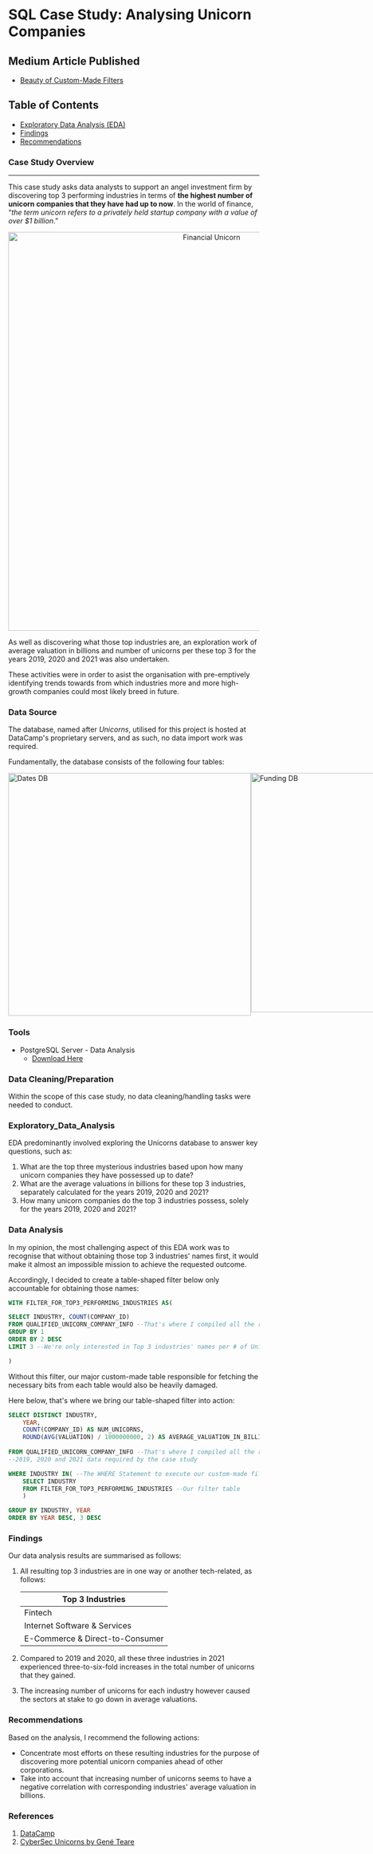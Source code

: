 # SQL Case Study: Analysing Unicorn Companies

## Medium Article Published
- [Beauty of Custom-Made Filters](https://medium.com/@goylusun/ozzys-sql-intricacies-exploration-series-1-deploying-custom-made-filter-on-a-unicorn-companies-219db68809b6)

## Table of Contents

- [Exploratory Data Analysis (EDA)](#Exploratory_Data_Analysis)
- [Findings](#Findings)
- [Recommendations](#Recommendations)

### Case Study Overview
---

This case study asks data analysts to support an angel investment firm by discovering top 3 performing industries in terms of **the highest number of unicorn companies that they have had up to now**. In the world of finance, “*the term unicorn refers to a privately held startup company with a value of over $1 billion*.”

<p align="center">
  <img src="https://github.com/OzzyGoylusun/SQL.-Case-Study-Analysing-Unicorn-Companies/blob/main/Visuals/Financial%20Unicorn.png"
 alt="Financial Unicorn" width="800">
</p>


As well as discovering what those top industries are, an exploration work of average valuation in billions and number of unicorns per these top 3 for the years 2019, 2020 and 2021 was also undertaken. 

These activities were in order to asist the organisation with pre-emptively identifying trends towards from which industries more and more high-growth companies could most likely breed in future.


### Data Source

The database, named after *Unicorns*, utilised for this project is hosted at DataCamp's proprietary servers, and as such, no data import work was required. 

Fundamentally, the database consists of the following four tables:

<div style="display: flex; justify-content: space-between;">
  <img width="487" alt="Dates DB" src="https://github.com/OzzyGoylusun/SQL.-Case-Study-Analysing-Unicorn-Companies/blob/main/Visuals/Dates%20DB.png">
  <img width="480" alt="Funding DB" src="https://github.com/OzzyGoylusun/SQL.-Case-Study-Analysing-Unicorn-Companies/blob/main/Visuals/Funding%20DB.png">
</div>


### Tools

- PostgreSQL Server - Data Analysis
  - [Download Here](https://www.postgresql.org/download/)
  


### Data Cleaning/Preparation

Within the scope of this case study, no data cleaning/handling tasks were needed to conduct.



### Exploratory_Data_Analysis

EDA predominantly involved exploring the Unicorns database to answer key questions, such as:

1. What are the top three mysterious industries based upon how many unicorn companies they have possessed up to date?
2. What are the average valuations in billions for these top 3 industries, separately calculated for the years 2019, 2020 and 2021?
3. How many unicorn companies do the top 3 industries possess, solely for the years 2019, 2020 and 2021?


### Data Analysis

In my opinion, the most challenging aspect of this EDA work was to recognise that without obtaining those top 3 industries' names first,
it would make it almost an impossible mission to achieve the requested outcome.

Accordingly, I decided to create a table-shaped filter below only accountable for obtaining those names:

```sql
WITH FILTER_FOR_TOP3_PERFORMING_INDUSTRIES AS(

SELECT INDUSTRY, COUNT(COMPANY_ID)
FROM QUALIFIED_UNICORN_COMPANY_INFO --That's where I compiled all the required information
GROUP BY 1 
ORDER BY 2 DESC
LIMIT 3 --We're only interested in Top 3 industries' names per # of Unicorns that they possess to date

)
```

Without this filter, our major custom-made table responsible for fetching the necessary bits from each table would also be heavily
damaged.

Here below, that's where we bring our table-shaped filter into action:

```sql
SELECT DISTINCT INDUSTRY, 
	YEAR,
	COUNT(COMPANY_ID) AS NUM_UNICORNS,
	ROUND(AVG(VALUATION) / 1000000000, 2) AS AVERAGE_VALUATION_IN_BILLIONS 
				
FROM QUALIFIED_UNICORN_COMPANY_INFO --That's where I compiled all the required information, including only the years
--2019, 2020 and 2021 data required by the case study

WHERE INDUSTRY IN( --The WHERE Statement to execute our custom-made filter
	SELECT INDUSTRY
	FROM FILTER_FOR_TOP3_PERFORMING_INDUSTRIES --Our filter table
	)

GROUP BY INDUSTRY, YEAR
ORDER BY YEAR DESC, 3 DESC
```

### Findings

Our data analysis results are summarised as follows:

1. All resulting top 3 industries are in one way or another tech-related, as follows:

	|Top 3 Industries|
	|--------|
	|Fintech|
	|Internet Software & Services|
	|E-Commerce & Direct-to-Consumer|
    
2. Compared to 2019 and 2020, all these three industries in 2021 experienced three-to-six-fold increases in the total number of unicorns that they gained.
   
3. The increasing number of unicorns for each industry however caused the sectors at stake to go down in average valuations.



### Recommendations

Based on the analysis, I recommend the following actions:

- Concentrate most efforts on these resulting industries for the purpose of discovering more potential unicorn companies ahead of other corporations.
- Take into account that increasing number of unicorns seems to have a negative correlation with corresponding industries' average valuation in billions.


### References

1. [DataCamp](https://www.datacamp.com/)
2. [CyberSec Unicorns by Gené Teare](https://news.crunchbase.com/venture/unicorn-board-october-2023-cybersecurity/)



